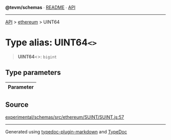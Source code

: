 **@tevm/schemas** ∙ [README](../../README.md) ∙ [API](../../API.md)

***

[API](../../API.md) > [ethereum](../README.md) > UINT64

# Type alias: UINT64`<>`

> **UINT64**\<\>: `bigint`

## Type parameters

| Parameter |
| :------ |

## Source

[experimental/schemas/src/ethereum/SUINT/SUINT.js:57](https://github.com/evmts/tevm-monorepo/blob/main/experimental/schemas/src/ethereum/SUINT/SUINT.js#L57)

***
Generated using [typedoc-plugin-markdown](https://www.npmjs.com/package/typedoc-plugin-markdown) and [TypeDoc](https://typedoc.org/)
